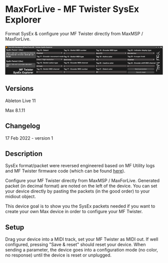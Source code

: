 # MaxForLive - MF Twister SysEx Explorer
Format SysEx &amp; configure your MF Twister directly from MaxMSP / MaxForLive.

![MF Twister SysEx Explorer GUI](resources/Device.png)

## Versions
Ableton Live 11

Max 8.1.11

## Changelog
17 Feb 2022 - version 1

## Description
SysEx format/packet were reversed engineered based on MF Utility logs and MF Twister firmware code (which can be found [here](https://github.com/DJ-TechTools/Midi_Fighter_Twister_Open_Source)).

Configure your MF Twister directly from MaxMSP / MaxForLive. Generated packet (in decimal format) are noted on the left of the device.
You can set your device directly by pasting the packets (in the good order) to your midiout object.

This device goal is to show you the SysEx packets needed if you want to create your own Max device in order to configure your MF Twister.

## Setup
Drag your device into a MIDI track, set your MF Twister as MIDI out. If well configured, pressing "Save & reset" should reset your device.
When sending a parameter, the device goes into a configuration mode (no color, no response) until the device is reset or unplugged.
